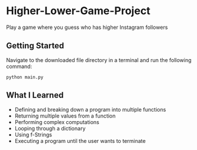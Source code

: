 # Higher-Lower-Game-Project
Play a game where you guess who has higher Instagram followers


## Getting Started
Navigate to the downloaded file directory in a terminal and run the following command:

`python main.py`

## What I Learned
* Defining and breaking down a program into multiple functions
* Returning multiple values from a function
* Performing complex computations
* Looping through a dictionary
* Using f-Strings
* Executing a program until the user wants to terminate


